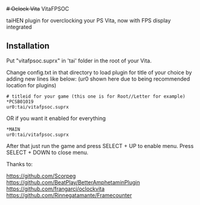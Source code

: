 ~~# Oclock Vita~~
VitaFPSOC

taiHEN plugin for overclocking your PS Vita, now with FPS display integrated

Installation
--------------------------------------------------------------------------------

Put "vitafpsoc.suprx" in 'tai' folder in the root of your Vita.

Change config.txt in that directory to load plugin for title of your choice by adding new lines like below:
(ur0 shown here due to being recommended location for plugins)

```text
# titleid for your game (this one is for Root//Letter for example)
*PCSB01019
ur0:tai/vitafpsoc.suprx
```

OR if you want it enabled for everything
```text
*MAIN
ur0:tai/vitafpsoc.suprx
```

After that just run the game and press SELECT + UP to enable menu. Press SELECT + DOWN to close menu.

Thanks to: 

https://github.com/Scorpeg
https://github.com/BeatPlay/BetterAmphetaminPlugin
https://github.com/frangarcj/oclockvita
https://github.com/Rinnegatamante/Framecounter
